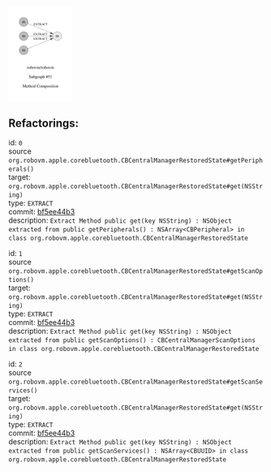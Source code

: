 <img src=subgraph_atomic_51.svg width=25%>

## Refactorings:

id: `0`\
source `org.robovm.apple.corebluetooth.CBCentralManagerRestoredState#getPeripherals()`\
target: `org.robovm.apple.corebluetooth.CBCentralManagerRestoredState#get(NSString)`\
type: `EXTRACT`\
commit: [bf5ee44b3](https://github.com/robovm/robovm/commit/bf5ee44b3b576e01ab09cae9f50300417b01dc07)\
description: `Extract Method public get(key NSString) : NSObject extracted from public getPeripherals() : NSArray<CBPeripheral> in class org.robovm.apple.corebluetooth.CBCentralManagerRestoredState`

id: `1`\
source `org.robovm.apple.corebluetooth.CBCentralManagerRestoredState#getScanOptions()`\
target: `org.robovm.apple.corebluetooth.CBCentralManagerRestoredState#get(NSString)`\
type: `EXTRACT`\
commit: [bf5ee44b3](https://github.com/robovm/robovm/commit/bf5ee44b3b576e01ab09cae9f50300417b01dc07)\
description: `Extract Method public get(key NSString) : NSObject extracted from public getScanOptions() : CBCentralManagerScanOptions in class org.robovm.apple.corebluetooth.CBCentralManagerRestoredState`

id: `2`\
source `org.robovm.apple.corebluetooth.CBCentralManagerRestoredState#getScanServices()`\
target: `org.robovm.apple.corebluetooth.CBCentralManagerRestoredState#get(NSString)`\
type: `EXTRACT`\
commit: [bf5ee44b3](https://github.com/robovm/robovm/commit/bf5ee44b3b576e01ab09cae9f50300417b01dc07)\
description: `Extract Method public get(key NSString) : NSObject extracted from public getScanServices() : NSArray<CBUUID> in class org.robovm.apple.corebluetooth.CBCentralManagerRestoredState`

